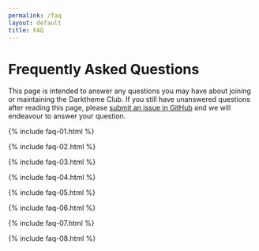 ```yaml
---
permalink: /faq
layout: default
title: FAQ
---
```


# Frequently Asked Questions

This page is intended to answer any questions you may have about joining or maintaining the Darktheme Club. If you still have unanswered questions after reading this page, please [submit an issue in GitHub](https://github.com/garritfra/darktheme.club/issues) and we will endeavour to answer your question.

{% include faq-01.html %}

{% include faq-02.html %}

{% include faq-03.html %}

{% include faq-04.html %}

{% include faq-05.html %}

{% include faq-06.html %}

{% include faq-07.html %}

{% include faq-08.html %}
